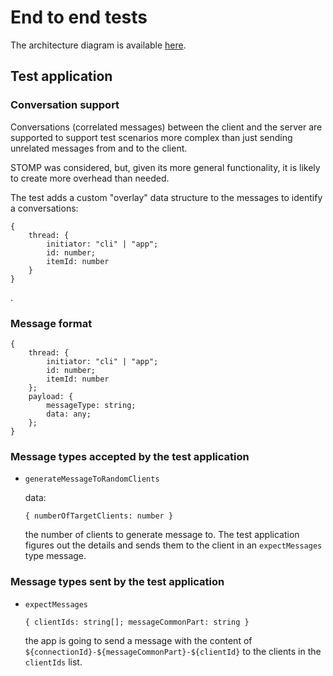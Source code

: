# End to end tests

The architecture diagram is available [here](https://github.com/pdkovacs/wsgw/tree/main/doc/design/diagrams).

## Test application

### Conversation support

Conversations (correlated messages) between the client and the server are supported to support test scenarios more complex than just sending unrelated messages from and to the client.

STOMP was considered, but, given its more general functionality, it is likely to create more overhead than needed.

The test adds a custom "overlay" data structure to the messages to identify a conversations:

```
{
    thread: {
        initiator: "cli" | "app";
        id: number;
        itemId: number
    }
}
```
.

### Message format

```
{
    thread: {
        initiator: "cli" | "app";
        id: number;
        itemId: number
    };
    payload: {
        messageType: string;
        data: any;
    };
}
```

### Message types accepted by the test application

* `generateMessageToRandomClients`
    
    data:
    
    ```
    { numberOfTargetClients: number }
    ```
    the number of clients to generate message to. The test application figures out the details and sends them to the client in an `expectMessages` type message.

### Message types sent by the test application

* `expectMessages`

    ```
    { clientIds: string[]; messageCommonPart: string }
    ```
    the app is going to send a message
    with the content of `${connectionId}-${messageCommonPart}-${clientId}` to the clients
    in the `clientIds` list.
